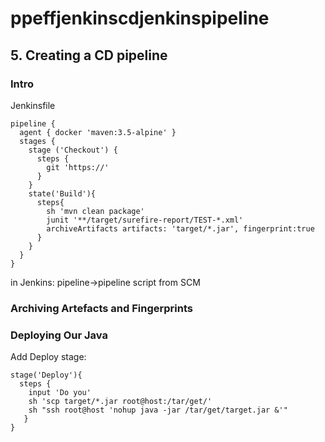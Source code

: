 # ppeffjenkinscdjenkinspipeline
## 5. Creating a CD pipeline
### Intro
Jenkinsfile
```
pipeline {
  agent { docker 'maven:3.5-alpine' }
  stages {
    stage ('Checkout') {
      steps {
        git 'https://'
      }
    }
    state('Build'){
      steps{
        sh 'mvn clean package'
        junit '**/target/surefire-report/TEST-*.xml'
        archiveArtifacts artifacts: 'target/*.jar', fingerprint:true
      }
    }
  }
}
```

in Jenkins:
pipeline->pipeline script from SCM

### Archiving Artefacts and Fingerprints
### Deploying Our Java
Add Deploy stage:
```
stage('Deploy'){
  steps {
    input 'Do you'
    sh 'scp target/*.jar root@host:/tar/get/'
    sh "ssh root@host 'nohup java -jar /tar/get/target.jar &'"
   }
}
```
